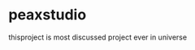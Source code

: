 # peaxstudio
thisproject is most discussed project ever in universe
<!-- 
git add .
git commit -m "Deploy to Heroku"
git push heroku main 
heroku open
-->